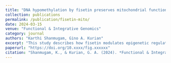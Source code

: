 ```yaml
---
title: "DNA hypomethylation by fisetin preserves mitochondrial functional genes and protects against ischemia–reperfusion injury"
collection: publications
permalink: /publication/fisetin-mito/
date: 2024-03-15
venue: "Functional & Integrative Genomics"
category: journal
authors: "Karthi Shanmugam, Gino A. Kurian"
excerpt: "This study describes how fisetin modulates epigenetic regulation to maintain mitochondrial gene expression and reduce ischemia–reperfusion injury, integrating computational modeling with preclinical validation."
paperurl: "https://doi.org/10.xxxx/fig.xxxxxx"
citation: "Shanmugam, K., & Kurian, G. A. (2024). *Functional & Integrative Genomics*. https://doi.org/10.xxxx/fig.xxxxxx"
---
```

